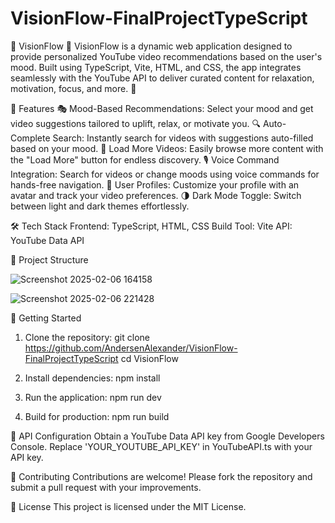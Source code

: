 # VisionFlow-FinalProjectTypeScript

🚀 VisionFlow 🎥
VisionFlow is a dynamic web application designed to provide personalized YouTube video recommendations based on the user's mood. Built using TypeScript, Vite, HTML, and CSS, the app integrates seamlessly with the YouTube API to deliver curated content for relaxation, motivation, focus, and more. 🌟

🎯 Features
🎭 Mood-Based Recommendations: Select your mood and get video suggestions tailored to uplift, relax, or motivate you.
🔍 Auto-Complete Search: Instantly search for videos with suggestions auto-filled based on your mood.
🔄 Load More Videos: Easily browse more content with the "Load More" button for endless discovery.
🎙️ Voice Command Integration: Search for videos or change moods using voice commands for hands-free navigation.
👤 User Profiles: Customize your profile with an avatar and track your video preferences.
🌗 Dark Mode Toggle: Switch between light and dark themes effortlessly.


🛠️ Tech Stack
Frontend: TypeScript, HTML, CSS
Build Tool: Vite
API: YouTube Data API



📂 Project Structure


![Screenshot 2025-02-06 164158](https://github.com/user-attachments/assets/6beaa384-db1b-4216-a5f1-a99546a4b48a)


![Screenshot 2025-02-06 221428](https://github.com/user-attachments/assets/d4d5088b-5f1b-4d19-86a8-a8a67f4710ee)


🚀 Getting Started

1. Clone the repository:
git clone https://github.com/AndersenAlexander/VisionFlow-FinalProjectTypeScript
cd VisionFlow

2. Install dependencies:
npm install

3. Run the application:
npm run dev

4. Build for production:
npm run build

🔑 API Configuration
Obtain a YouTube Data API key from Google Developers Console.
Replace 'YOUR_YOUTUBE_API_KEY' in YouTubeAPI.ts with your API key.


🤝 Contributing
Contributions are welcome! Please fork the repository and submit a pull request with your improvements.

📄 License
This project is licensed under the MIT License.
